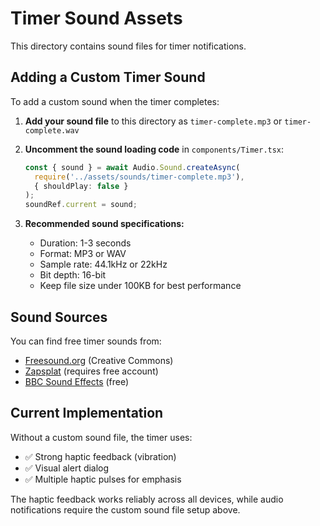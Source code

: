 # Timer Sound Assets

This directory contains sound files for timer notifications.

## Adding a Custom Timer Sound

To add a custom sound when the timer completes:

1. **Add your sound file** to this directory as `timer-complete.mp3` or `timer-complete.wav`

2. **Uncomment the sound loading code** in `components/Timer.tsx`:
   ```typescript
   const { sound } = await Audio.Sound.createAsync(
     require('../assets/sounds/timer-complete.mp3'),
     { shouldPlay: false }
   );
   soundRef.current = sound;
   ```

3. **Recommended sound specifications:**
   - Duration: 1-3 seconds
   - Format: MP3 or WAV
   - Sample rate: 44.1kHz or 22kHz
   - Bit depth: 16-bit
   - Keep file size under 100KB for best performance

## Sound Sources

You can find free timer sounds from:
- [Freesound.org](https://freesound.org) (Creative Commons)
- [Zapsplat](https://www.zapsplat.com) (requires free account)
- [BBC Sound Effects](https://sound-effects.bbcrewind.co.uk) (free)

## Current Implementation

Without a custom sound file, the timer uses:
- ✅ Strong haptic feedback (vibration)
- ✅ Visual alert dialog
- ✅ Multiple haptic pulses for emphasis

The haptic feedback works reliably across all devices, while audio notifications require the custom sound file setup above.